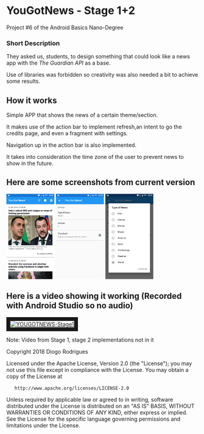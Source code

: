 # YouGotNews - Stage 1+2
<p>Project #6 of the Android Basics Nano-Degree</p>

### Short Description

<p>They asked us, students, to design something that could look like a news app with the <i>The Guardian API</i> as a base.</p>
<p>Use of libraries was forbidden so creativity was also needed a bit to achieve some results.</p>

## How it works

<p>Simple APP that shows the news of a certain theme/section.</p>
<p>It makes use of the action bar to implement refresh,an intent to go the credits page, and even a fragment with settings.</p>
<p>Navigation up in the action bar is also implemented.</p>
<p>It takes into consideration the time zone of the user to prevent news to show in the future.</p>

## Here are some screenshots from current version
<p><img src="https://raw.githubusercontent.com/DFRodri/YouGotNews/master/screenshot/device-2018-05-12-220303.png" width="25%" height="25%">
<img src="https://raw.githubusercontent.com/DFRodri/YouGotNews/master/screenshot/device-2018-05-12-220335.png" width="25%" height="25%">
<img src="https://raw.githubusercontent.com/DFRodri/YouGotNews/master/screenshot/device-2018-05-12-220401.png" width="25%" height="25%"></p>

## Here is a video showing it working (Recorded with Android Studio so no audio)


<a href="http://www.youtube.com/watch?feature=player_embedded&v=Cvaz6AyArCA" target="_blank"><img src="http://img.youtube.com/vi/Cvaz6AyArCA/0.jpg" alt="YOUGOTNEWS-Stage1" width="240" height="180" border="10"/></a>
<p>Note: Video from Stage 1, stage 2 implementations not in it</p>

   Copyright 2018 Diogo Rodrigues

   Licensed under the Apache License, Version 2.0 (the "License");
   you may not use this file except in compliance with the License.
   You may obtain a copy of the License at

       http://www.apache.org/licenses/LICENSE-2.0

   Unless required by applicable law or agreed to in writing, software
   distributed under the License is distributed on an "AS IS" BASIS,
   WITHOUT WARRANTIES OR CONDITIONS OF ANY KIND, either express or implied.
   See the License for the specific language governing permissions and
   limitations under the License.
